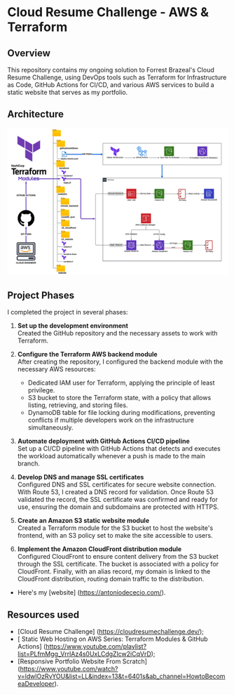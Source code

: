 # Cloud Resume Challenge - AWS & Terraform

## Overview

This repository contains my ongoing solution to Forrest Brazeal's Cloud Resume Challenge, using DevOps tools such as Terraform for Infrastructure as Code, GitHub Actions for CI/CD, and various AWS services to build a static website that serves as my portfolio.

## Architecture

![AWS Cloud Resume Challenge Flowchart](https://github.com/antoniodc1995/aws-terraform-module-static-website-cicd/blob/main/aws-terraform-architecture.png)

## Project Phases

I completed the project in several phases:

1. **Set up the development environment**  
   Created the GitHub repository and the necessary assets to work with Terraform.

2. **Configure the Terraform AWS backend module**  
   After creating the repository, I configured the backend module with the necessary AWS resources:
   - Dedicated IAM user for Terraform, applying the principle of least privilege.
   - S3 bucket to store the Terraform state, with a policy that allows listing, retrieving, and storing files.
   - DynamoDB table for file locking during modifications, preventing conflicts if multiple developers work on the infrastructure simultaneously.

3. **Automate deployment with GitHub Actions CI/CD pipeline**  
   Set up a CI/CD pipeline with GitHub Actions that detects and executes the workload automatically whenever a push is made to the main branch.

4. **Develop DNS and manage SSL certificates**  
   Configured DNS and SSL certificates for secure website connection. With Route 53, I created a DNS record for validation. Once Route 53 validated the record, the SSL certificate was confirmed and ready for use, ensuring the domain and subdomains are protected with HTTPS.

5. **Create an Amazon S3 static website module**  
   Created a Terraform module for the S3 bucket to host the website's frontend, with an S3 policy set to make the site accessible to users.

6. **Implement the Amazon CloudFront distribution module**  
   Configured CloudFront to ensure content delivery from the S3 bucket through the SSL certificate. The bucket is associated with a policy for CloudFront. Finally, with an alias record, my domain is linked to the CloudFront distribution, routing domain traffic to the distribution.

- Here's my [website] (https://antoniodececio.com/).

## Resources used

- [Cloud Resume Challenge] (https://cloudresumechallenge.dev/);
- [ Static Web Hosting on AWS Series: Terraform Modules & GitHub Actions] (https://www.youtube.com/playlist?list=PLfmMgg_VrrlAz4s0UxLCdgZlcw2iCqVrD);
- [Responsive Portfolio Website From Scratch] (https://www.youtube.com/watch?v=ldwlOzRvYOU&list=LL&index=13&t=6401s&ab_channel=HowtoBecomeaDeveloper).